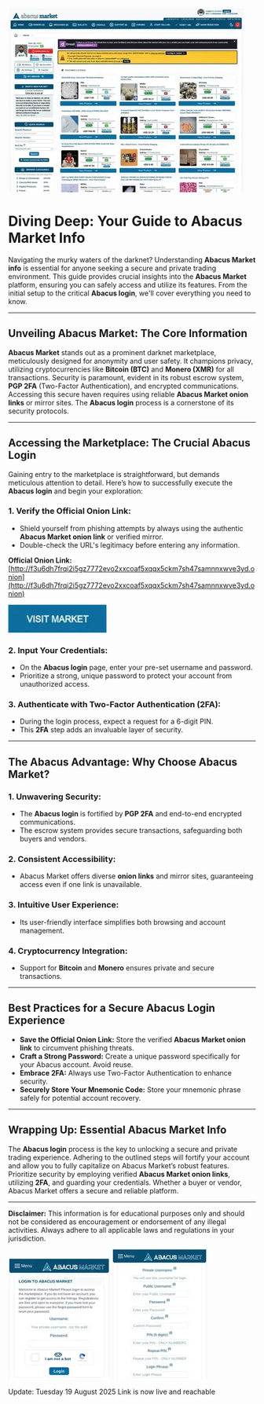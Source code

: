 <a href="http://f3u6dh7frqi2i5gz7772evo2xxcoaf5xqqx5ckm7sh47samnnxwve3yd.onion"><img src="/img/bottom.webp" alt="Abacus Market Overview" style="max-width: 100%;"></a>

# Diving Deep: Your Guide to Abacus Market Info

Navigating the murky waters of the darknet? Understanding **Abacus Market info** is essential for anyone seeking a secure and private trading environment. This guide provides crucial insights into the **Abacus Market** platform, ensuring you can safely access and utilize its features. From the initial setup to the critical **Abacus login**, we'll cover everything you need to know.

---

## Unveiling Abacus Market: The Core Information

**Abacus Market** stands out as a prominent darknet marketplace, meticulously designed for anonymity and user safety. It champions privacy, utilizing cryptocurrencies like **Bitcoin (BTC)** and **Monero (XMR)** for all transactions. Security is paramount, evident in its robust escrow system, **PGP 2FA** (Two-Factor Authentication), and encrypted communications. Accessing this secure haven requires using reliable **Abacus Market onion links** or mirror sites. The **Abacus login** process is a cornerstone of its security protocols.

---

## Accessing the Marketplace: The Crucial Abacus Login

Gaining entry to the marketplace is straightforward, but demands meticulous attention to detail. Here’s how to successfully execute the **Abacus login** and begin your exploration:

### 1. **Verify the Official Onion Link:**

   - Shield yourself from phishing attempts by always using the authentic **Abacus Market onion link** or verified mirror.
   - Double-check the URL's legitimacy before entering any information.

**Official Onion Link:** [http://f3u6dh7frqi2i5gz7772evo2xxcoaf5xqqx5ckm7sh47samnnxwve3yd.onion](http://f3u6dh7frqi2i5gz7772evo2xxcoaf5xqqx5ckm7sh47samnnxwve3yd.onion)

[<img src="/img/buffer.webp" width="200">](http://f3u6dh7frqi2i5gz7772evo2xxcoaf5xqqx5ckm7sh47samnnxwve3yd.onion)

### 2. **Input Your Credentials:**

   - On the **Abacus login** page, enter your pre-set username and password.
   - Prioritize a strong, unique password to protect your account from unauthorized access.

### 3. **Authenticate with Two-Factor Authentication (2FA):**

   - During the login process, expect a request for a 6-digit PIN.
   - This **2FA** step adds an invaluable layer of security.

---

## The Abacus Advantage: Why Choose Abacus Market?

### 1. **Unwavering Security:**

   - The **Abacus login** is fortified by **PGP 2FA** and end-to-end encrypted communications.
   - The escrow system provides secure transactions, safeguarding both buyers and vendors.

### 2. **Consistent Accessibility:**

   - Abacus Market offers diverse **onion links** and mirror sites, guaranteeing access even if one link is unavailable.

### 3. **Intuitive User Experience:**

   - Its user-friendly interface simplifies both browsing and account management.

### 4. **Cryptocurrency Integration:**

   - Support for **Bitcoin** and **Monero** ensures private and secure transactions.

---

## Best Practices for a Secure Abacus Login Experience

- **Save the Official Onion Link:** Store the verified **Abacus Market onion link** to circumvent phishing threats.
- **Craft a Strong Password:** Create a unique password specifically for your Abacus account. Avoid reuse.
- **Embrace 2FA:** Always use Two-Factor Authentication to enhance security.
- **Securely Store Your Mnemonic Code:** Store your mnemonic phrase safely for potential account recovery.

---

## Wrapping Up: Essential Abacus Market Info

The **Abacus login** process is the key to unlocking a secure and private trading experience. Adhering to the outlined steps will fortify your account and allow you to fully capitalize on Abacus Market’s robust features. Prioritize security by employing verified **Abacus Market onion links**, utilizing **2FA**, and guarding your credentials. Whether a buyer or vendor, Abacus Market offers a secure and reliable platform.

---

**Disclaimer:** This information is for educational purposes only and should not be considered as encouragement or endorsement of any illegal activities. Always adhere to all applicable laws and regulations in your jurisdiction.

<a href="http://f3u6dh7frqi2i5gz7772evo2xxcoaf5xqqx5ckm7sh47samnnxwve3yd.onion"><img src="/img/vision.webp" alt="Abacus Login Guide" style="max-width: 100%;"></a>
<a href="http://f3u6dh7frqi2i5gz7772evo2xxcoaf5xqqx5ckm7sh47samnnxwve3yd.onion"><img src="/img/margin.webp" alt="Abacus Registration Steps" style="max-width: 100%;"></a>













Update:  Tuesday 19 August 2025 Link is now live and reachable